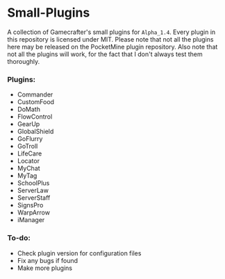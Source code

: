 # Small-Plugins
A collection of Gamecrafter's small plugins for `Alpha_1.4`. Every plugin in this repository is licensed under MIT. Please
note that not all the plugins here may be released on the PocketMine plugin repository. Also note that not all the plugins will work, for the fact that I don't always test them thoroughly.

### Plugins:
* Commander
* CustomFood
* DoMath
* FlowControl
* GearUp
* GlobalShield
* GoFlurry
* GoTroll
* LifeCare
* Locator
* MyChat
* MyTag
* SchoolPlus
* ServerLaw
* ServerStaff
* SignsPro
* WarpArrow
* iManager

### To-do:
* Check plugin version for configuration files
* Fix any bugs if found
* Make more plugins
